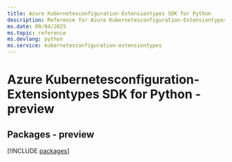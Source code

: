 ```yaml
---
title: Azure Kubernetesconfiguration-Extensiontypes SDK for Python
description: Reference for Azure Kubernetesconfiguration-Extensiontypes SDK for Python
ms.date: 09/04/2025
ms.topic: reference
ms.devlang: python
ms.service: kubernetesconfiguration-extensiontypes
---
```

# Azure Kubernetesconfiguration-Extensiontypes SDK for Python - preview
## Packages - preview
[!INCLUDE [packages](kubernetesconfiguration-extensiontypes-index.md)]